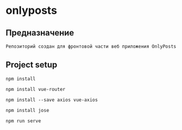# onlyposts

## Предназначение

```
Репозиторий создан для фронтовой части веб приложения OnlyPosts
```

## Project setup

```
npm install
```

```
npm install vue-router
```

```
npm install --save axios vue-axios
```

```
npm install jose
```

```
npm run serve
```